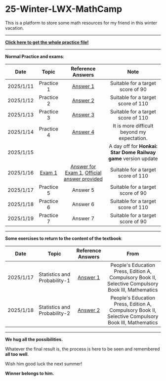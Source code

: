# 25-Winter-LWX-MathCamp
This is a platform to store some math resources for my friend in this winter vacation.

---

**[Click here to get the whole practice file!](./For%20Star.pdf)**

---
**Normal Practice and exams**:

| Date | Topic | Reference Answers | Note |
| :----------: | :----------: | :----------: | :----------: |
| 2025/1/11 | Practice 1 | [Answer 1](./Reference%20Answers/参考解答1.pdf) | Suitable for a target score of 90 |
| 2025/1/12 | Practice 2 | [Answer 2](./Reference%20Answers/参考解答2.pdf) | Suitable for a target score of 110 |
| 2025/1/13 | Practice 3 | [Answer 3](./Reference%20Answers/参考解答3.pdf) | Suitable for a target score of 110 |
| 2025/1/14 | Practice 4 | [Answer 4](./Reference%20Answers/参考解答4.pdf) | It is more difficult beyond my expectation. |
| 2025/1/15 | | | A day off for **Honkai: Star Dome Railway game** version update | 
| 2025/1/16 | [Exam 1](./Exam/Exam1.pdf) | [Answer for Exam 1](./Reference%20Answers/试卷参考解答1.pdf), [Official answer provided](./Reference%20Answers/试卷官方参考解答1.pdf)  | Suitable for a target score of 110 |
| 2025/1/17 | Practice 5 | Answer 5 | Suitable for a target score of 90 |
| 2025/1/18 | Practice 6 | Answer 6 | Suitable for a target score of 110 |
| 2025/1/19 | Practice 7 | Answer 7 | Suitable for a target score of 90 |

---
**Some exercises to return to the content of the textbook**:

| Date | Topic | Reference Answers | From |
| :----------: | :----------: | :----------: | :----------: |
| 2025/1/17 | Statistics and Probability-1 | [Answer 1](./Reference%20Answers/回归教材参考解答1.pdf) | People's Education Press, Edition A, Compulsory Book II, Selective Compulsory Book III, Mathematics |
| 2025/1/18 | Statistics and Probability-2 | [Answer 2](./Reference%20Answers/回归教材参考解答2.pdf) | People's Education Press, Edition A, Compulsory Book II, Selective Compulsory Book III, Mathematics |

---

**We hug all the possibilities.**

Whatever the final result is, the process is here to be seen and remembered **all too well**. 

Wish him good luck the next summer!

**Winner belongs to him.**
